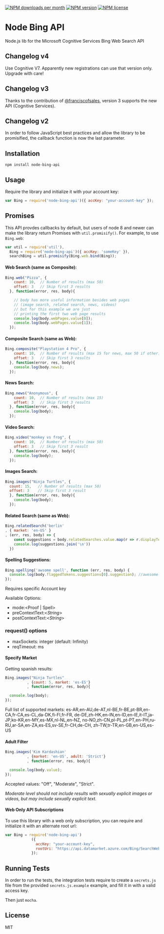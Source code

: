[![NPM downloads per month][npm-downloads-img]][npm-url]
[![NPM version][npm-version-img]][npm-url]
[![NPM license][npm-license-img]][npm-url]

# Node Bing API
Node.js lib for the Microsoft Cognitive Services Bing Web Search API

## Changelog v4
Use Cognitive V7. Apparently new registrations can use that version only. Upgrade with care!

## Changelog v3
Thanks to the contribution of [@franciscofsales](https://github.com/franciscofsales), version 3 supports the new API (Cognitive Services).

## Changelog v2
In order to follow JavaScript best practices and allow the library to
be promisified, the callback function is now the last parameter.

## Installation
````
npm install node-bing-api
````

## Usage

Require the library and initialize it with your account key:

```js
var Bing = require('node-bing-api')({ accKey: "your-account-key" });
```

## Promises

This API provdes callbacks by default, but users of node 8 and newer can make the library return Promises with `util.promisify()`. For example, to use `Bing.web`:

```js
var util = require('util'),
  Bing = require('node-bing-api')({ accKey: 'someKey' }),
  searchBing = util.promisify(Bing.web.bind(Bing));
```

#### Web Search (same as Composite):

```js
Bing.web("Pizza", {
    count: 10,  // Number of results (max 50)
    offset: 3   // Skip first 3 results
  }, function(error, res, body){

    // body has more useful information besides web pages
    // (image search, related search, news, videos)
    // but for this example we are just
    // printing the first two web page results
    console.log(body.webPages.value[0]);
    console.log(body.webPages.value[1]);
  });
```

#### Composite Search (same as Web):
```js
Bing.composite("Playstation 4 Pro", {
    count: 10,  // Number of results (max 15 for news, max 50 if other)
    offset: 3   // Skip first 3 results
  }, function(error, res, body){
    console.log(body.news);
  });
```

#### News Search:
```js
Bing.news("Anonymous", {
    count: 10,  // Number of results (max 15)
    offset: 3   // Skip first 3 results
  }, function(error, res, body){
    console.log(body);
  });
```

#### Video Search:
```js
Bing.video("monkey vs frog", {
    count: 10,  // Number of results (max 50)
    offset: 3   // Skip first 3 result
  }, function(error, res, body){
    console.log(body);
  });
```

#### Images Search:
```js
Bing.images("Ninja Turtles", {
  count: 15,   // Number of results (max 50)
  offset: 3    // Skip first 3 result
  }, function(error, res, body){
    console.log(body);
  });
```

#### Related Search (same as Web):
```js
Bing.relatedSearch('berlin'
, { market: 'en-US' }
, (err, res, body) => {
    const suggestions = body.relatedSearches.value.map(r => r.displayText)
    console.log(suggestions.join('\n'))
  })
```

#### Spelling Suggestions:
```js
Bing.spelling('awsome spell', function (err, res, body) {
  console.log(body.flaggedTokens.suggestions[0].suggestion); //awesome spell
});
```

Requires specific Account key

Available Options:
* mode:\<Proof | Spell\>
* preContextText:\<*String*\>
* postContextText:\<*String*\>

### request() options

* maxSockets: integer (default: Infinity)
* reqTimeout: ms

#### Specify Market
Getting spanish results:
```js
Bing.images("Ninja Turtles"
          , {count: 5, market: 'es-ES'}
          , function(error, res, body){

  console.log(body);
});
```

Full list of supported markets:
es-AR,en-AU,de-AT,nl-BE,fr-BE,pt-BR,en-CA,fr-CA,es-CL,da-DK,fi-FI,fr-FR,
de-DE,zh-HK,en-IN,en-ID,en-IE,it-IT,ja-JP,ko-KR,en-MY,es-MX,nl-NL,en-NZ,
no-NO,zh-CN,pl-PL,pt-PT,en-PH,ru-RU,ar-SA,en-ZA,es-ES,sv-SE,fr-CH,de-CH,
zh-TW,tr-TR,en-GB,en-US,es-US


#### Adult Filter
```js
Bing.images('Kim Kardashian'
          , {market: 'en-US', adult: 'Strict'}
          , function(error, res, body){

  console.log(body.value);
});
```
Accepted values: "Off", "Moderate", "Strict".

*Moderate level should not include results with sexually explicit images
or videos, but may include sexually explicit text.*

#### Web Only API Subscriptions
To use this library with a web only subscription, you can require and initialize it with an alternate root url:
```js
var Bing = require('node-bing-api')
            ({
              accKey: "your-account-key",
              rootUri: "https://api.datamarket.azure.com/Bing/SearchWeb/v1/"
            });
```

## Running Tests
In order to run the tests, the integration tests require to create a `secrets.js` file
from the provided `secrets.js.example` example, and fill it in with a valid access key.

Then just `mocha`.


## License
MIT

[npm-url]: https://npmjs.org/package/node-bing-api
[npm-downloads-img]: https://img.shields.io/npm/dm/node-bing-api.svg
[npm-version-img]: https://badge.fury.io/js/node-bing-api.svg
[npm-license-img]: https://img.shields.io/npm/l/node-bing-api.svg
